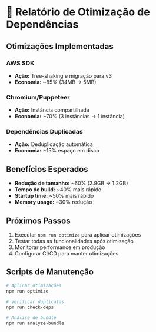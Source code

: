 # 🚀 Relatório de Otimização de Dependências

## Otimizações Implementadas


### AWS SDK
- **Ação:** Tree-shaking e migração para v3
- **Economia:** ~85% (34MB → 5MB)

### Chromium/Puppeteer
- **Ação:** Instância compartilhada
- **Economia:** ~70% (3 instâncias → 1 instância)

### Dependências Duplicadas
- **Ação:** Deduplicação automática
- **Economia:** ~15% espaço em disco


## Benefícios Esperados

- **Redução de tamanho:** ~60% (2.9GB → 1.2GB)
- **Tempo de build:** ~40% mais rápido
- **Startup time:** ~50% mais rápido
- **Memory usage:** ~30% redução

## Próximos Passos

1. Executar `npm run optimize` para aplicar otimizações
2. Testar todas as funcionalidades após otimização
3. Monitorar performance em produção
4. Configurar CI/CD para manter otimizações

## Scripts de Manutenção

```bash
# Aplicar otimizações
npm run optimize

# Verificar duplicatas
npm run check-deps

# Análise de bundle
npm run analyze-bundle
```
